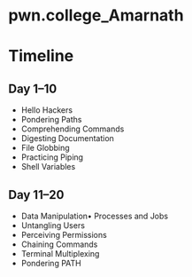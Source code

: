 # pwn.college_Amarnath
# Timeline

## Day 1–10
* Hello Hackers
* Pondering Paths
* Comprehending Commands
* Digesting Documentation
* File Globbing
* Practicing Piping
* Shell Variables

## Day 11–20
* Data Manipulation• Processes and Jobs
* Untangling Users
* Perceiving Permissions
* Chaining Commands
* Terminal Multiplexing
* Pondering PATH

